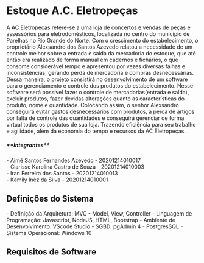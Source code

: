 # Estoque A.C. Eletropeças
  A  AC Eletropeças refere-se a uma loja de concertos e vendas de peças e assessórios para eletrodomésticos, localizada no centro do município de Parelhas no Rio Grande do Norte. Com o crescimento do estabelecimento, o proprietário Alexsandro dos Santos Azevedo relatou a necessidade de um controle melhor sobre a entrada e saída da mercadoria do estoque, que até então era realizado de forma manual em cadernos e fichários, o que consome considerável tempo e apresentou por vezes diversas falhas e inconsistências, gerando perda de mercadoria e compras desnecessárias. Dessa maneira, o projeto consistirá no desenvolvimento de um software para o gerenciamento e controle dos produtos do estabelecimento. 
  Nesse software será possível fazer o controle de mercadorias(entrada e saída), excluir produtos, fazer devidas alterações quanto as características do produto, nome  e quantidade. Colocando assim, o senhor Alexsandro conseguirá evitar gastos desnecessários com produtos, a perca de artigos por falta de controle das quantidades e conseguirá gerenciar de forma virtual todos os produtos de sua loja. Trazendo eficiência para seu trabalho e agilidade, além da economia do tempo e recursos da AC Eletropeças.


<h5>**Integrantes**</h5>
- Aimê Santos Fernandes Azevedo - 20201214010017</br>
- Clarisse Karolina Castro de Souza - 20201214010003</br>
- Iran Ferreira dos Santos - 20201214010013</br>
- Kamily Inêz da Silva - 20201214010001</br>

<h2>Definições do Sistema</h2>
- Definição da Arquitetura: MVC - Model, View, Controller
- Linguagem de Programação: Javascript, NodeJS, HTML, Bootstrap
- Ambiente de Desenvolvimento: VScode Studio
- SGBD: pgAdmin 4 - PostgresSQL
- Sistema Operacional: Windows 10

<h2>Requisitos de Software</h2>
